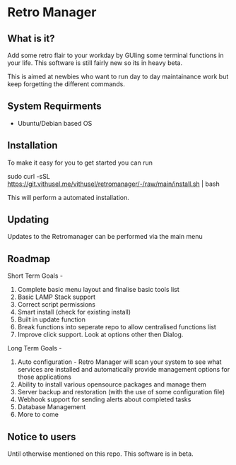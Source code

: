 # Retro Manager

## What is it? 

Add some retro flair to your workday by GUIing some terminal functions in your life. This software is still fairly new so its in heavy beta.

This is aimed at newbies who want to run day to day maintainance work but keep forgetting the different commands.

## System Requirments
- Ubuntu/Debian based OS


## Installation

To make it easy for you to get started you can run 

sudo curl -sSL https://git.vithusel.me/vithusel/retromanager/-/raw/main/install.sh | bash

This will perform a automated installation.

## Updating

Updates to the Retromanager can be performed via the main menu

## Roadmap
Short Term Goals - 
1. Complete basic menu layout and finalise basic tools list 
2. Basic LAMP Stack support 
3. Correct script permissions 
4. Smart install (check for existing install)
5. Built in update function 
6. Break functions into seperate repo to allow centralised functions list 
7. Improve click support. Look at options other then Dialog.

Long Term Goals - 
1. Auto configuration - Retro Manager will scan your system to see what services are installed and automatically provide management options for those applications
2. Ability to install various opensource packages and manage them
3. Server backup and restoration (with the use of some configuration file)
4. Webhook support for sending alerts about completed tasks 
5. Database Management 
6. More to come

## Notice to users
Until otherwise mentioned on this repo. This software is in beta. 
